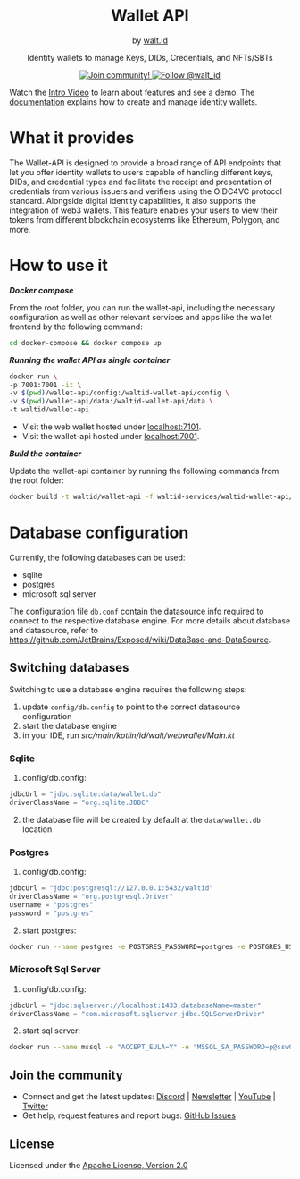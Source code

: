 <div align="center">
 <h1>Wallet API</h1>
 <span>by </span><a href="https://walt.id">walt.id</a>
 <p>Identity wallets to manage Keys, DIDs, Credentials, and NFTs/SBTs<p>

<a href="https://walt.id/community">
<img src="https://img.shields.io/badge/Join-The Community-blue.svg?style=flat" alt="Join community!" />
</a>
<a href="https://twitter.com/intent/follow?screen_name=walt_id">
<img src="https://img.shields.io/twitter/follow/walt_id.svg?label=Follow%20@walt_id" alt="Follow @walt_id" />
</a>


</div>

Watch the [Intro Video](https://www.youtube.com/watch?v=ILaSAxjoHbw&t=1s) to learn about features and see a demo.
The [documentation](https://docs.oss.walt.id/wallet/api/getting-started) explains how to create and manage identity
wallets.

# What it provides

The Wallet-API is designed to provide a broad range of API endpoints that let you offer identity wallets to users
capable of handling different keys, DIDs, and credential types and facilitate the receipt and presentation of
credentials from various issuers and verifiers using the OIDC4VC protocol standard. Alongside digital identity
capabilities, it also supports the integration of web3 wallets. This feature enables your users to view their tokens
from different blockchain ecosystems like Ethereum, Polygon, and more.

# How to use it

***Docker compose***

From the root folder, you can run the wallet-api, including the necessary configuration as well as other relevant
services and apps like the wallet frontend by the following command:

```bash
cd docker-compose && docker compose up
```

***Running the wallet API as single container***

```bash
docker run \
-p 7001:7001 -it \
-v $(pwd)/wallet-api/config:/waltid-wallet-api/config \
-v $(pwd)/wallet-api/data:/waltid-wallet-api/data \
-t waltid/wallet-api
```

- Visit the web wallet hosted under [localhost:7101](http://localhost:7101).
- Visit the wallet-api hosted under [localhost:7001](http://localhost:7001).

***Build the container***

Update the wallet-api container by running the following commands from the root folder:

```bash
docker build -t waltid/wallet-api -f waltid-services/waltid-wallet-api/Dockerfile .
```

# Database configuration

Currently, the following databases can be used:

- sqlite
- postgres 
- microsoft sql server 

The configuration file `db.conf` contain the datasource info required to connect to the respective database engine.
For more details about database and datasource,
refer to https://github.com/JetBrains/Exposed/wiki/DataBase-and-DataSource.

## Switching databases

Switching to use a database engine requires the following steps:

1. update `config/db.config` to point to the correct datasource configuration
2. start the database engine
3. in your IDE, run _src/main/kotlin/id/walt/webwallet/Main.kt_

### Sqlite

1. config/db.config:
```kotlin
jdbcUrl = "jdbc:sqlite:data/wallet.db"
driverClassName = "org.sqlite.JDBC"
```
2. the database file will be created by default at the `data/wallet.db` location

### Postgres

1. config/db.config:
```kotlin
jdbcUrl = "jdbc:postgresql://127.0.0.1:5432/waltid"
driverClassName = "org.postgresql.Driver"
username = "postgres"
password = "postgres"
```
2. start postgres:

```bash
docker run --name postgres -e POSTGRES_PASSWORD=postgres -e POSTGRES_USER=postgres -p 5432:5432 -d postgres
```

### Microsoft Sql Server

1. config/db.config:
```kotlin
jdbcUrl = "jdbc:sqlserver://localhost:1433;databaseName=master"
driverClassName = "com.microsoft.sqlserver.jdbc.SQLServerDriver"
```
2. start sql server:

```bash
docker run --name mssql -e "ACCEPT_EULA=Y" -e "MSSQL_SA_PASSWORD=p@ssw0rd" -p 1433:1433 --hostname mssql -d mcr.microsoft.com/mssql/server:2022-latest
```

## Join the community

* Connect and get the latest updates: [Discord](https://discord.gg/AW8AgqJthZ) | [Newsletter](https://walt.id/newsletter) | [YouTube](https://www.youtube.com/channel/UCXfOzrv3PIvmur_CmwwmdLA) | [Twitter](https://mobile.twitter.com/walt_id)
* Get help, request features and report bugs: [GitHub Issues ](https://github.com/walt-id/waltid-identity/issues)


## License

Licensed under the [Apache License, Version 2.0](https://github.com/walt-id/waltid-identity/blob/main/LICENSE)
